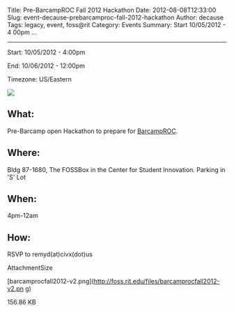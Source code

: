 Title: Pre-BarcampROC Fall 2012 Hackathon
Date: 2012-08-08T12:33:00
Slug: event-decause-prebarcamproc-fall-2012-hackathon
Author: decause
Tags: legacy, event, foss@rit
Category: Events
Summary: Start  10/05/2012 - 4 00pm ... 

---
Start: 10/05/2012 - 4:00pm

End: 10/06/2012 - 12:00pm

Timezone: US/Eastern

![](http://foss.rit.edu/files/barcamprocfall2012-v2.png)

## What:

Pre-Barcamp open Hackathon to prepare for [BarcampROC](http://barcamproc.org).

## Where:

Bldg 87-1680, The FOSSBox in the Center for Student Innovation. Parking in 'S'
Lot

## When:

4pm-12am

## How:

RSVP to remyd(at)civx(dot)us

AttachmentSize

[barcamprocfall2012-v2.png](http://foss.rit.edu/files/barcamprocfall2012-v2.pn
g)

156.86 KB

